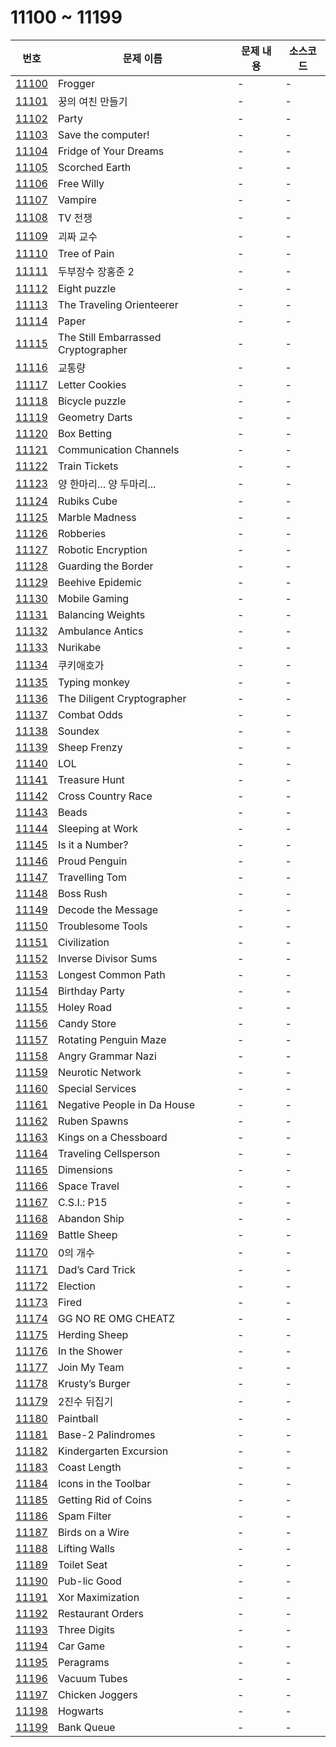 # 11100 ~ 11199

번호 | 문제 이름 | 문제 내용 | 소스코드
--- | --- | --- | ---
[11100](https://www.acmicpc.net/problem/11100) | Frogger | - | -
[11101](https://www.acmicpc.net/problem/11101) | 꿍의 여친 만들기 | - | -
[11102](https://www.acmicpc.net/problem/11102) | Party | - | -
[11103](https://www.acmicpc.net/problem/11103) | Save the computer! | - | -
[11104](https://www.acmicpc.net/problem/11104) | Fridge of Your Dreams | - | -
[11105](https://www.acmicpc.net/problem/11105) | Scorched Earth | - | -
[11106](https://www.acmicpc.net/problem/11106) | Free Willy | - | -
[11107](https://www.acmicpc.net/problem/11107) | Vampire | - | -
[11108](https://www.acmicpc.net/problem/11108) | TV 전쟁 | - | -
[11109](https://www.acmicpc.net/problem/11109) | 괴짜 교수 | - | -
[11110](https://www.acmicpc.net/problem/11110) | Tree of Pain | - | -
[11111](https://www.acmicpc.net/problem/11111) | 두부장수 장홍준 2 | - | -
[11112](https://www.acmicpc.net/problem/11112) | Eight puzzle | - | -
[11113](https://www.acmicpc.net/problem/11113) | The Traveling Orienteerer | - | -
[11114](https://www.acmicpc.net/problem/11114) | Paper | - | -
[11115](https://www.acmicpc.net/problem/11115) | The Still Embarrassed Cryptographer | - | -
[11116](https://www.acmicpc.net/problem/11116) | 교통량 | - | -
[11117](https://www.acmicpc.net/problem/11117) | Letter Cookies | - | -
[11118](https://www.acmicpc.net/problem/11118) | Bicycle puzzle | - | -
[11119](https://www.acmicpc.net/problem/11119) | Geometry Darts | - | -
[11120](https://www.acmicpc.net/problem/11120) | Box Betting | - | -
[11121](https://www.acmicpc.net/problem/11121) | Communication Channels | - | -
[11122](https://www.acmicpc.net/problem/11122) | Train Tickets | - | -
[11123](https://www.acmicpc.net/problem/11123) | 양 한마리... 양 두마리... | - | -
[11124](https://www.acmicpc.net/problem/11124) | Rubiks Cube | - | -
[11125](https://www.acmicpc.net/problem/11125) | Marble Madness | - | -
[11126](https://www.acmicpc.net/problem/11126) | Robberies | - | -
[11127](https://www.acmicpc.net/problem/11127) | Robotic Encryption | - | -
[11128](https://www.acmicpc.net/problem/11128) | Guarding the Border | - | -
[11129](https://www.acmicpc.net/problem/11129) | Beehive Epidemic | - | -
[11130](https://www.acmicpc.net/problem/11130) | Mobile Gaming | - | -
[11131](https://www.acmicpc.net/problem/11131) | Balancing Weights | - | -
[11132](https://www.acmicpc.net/problem/11132) | Ambulance Antics | - | -
[11133](https://www.acmicpc.net/problem/11133) | Nurikabe | - | -
[11134](https://www.acmicpc.net/problem/11134) | 쿠키애호가 | - | -
[11135](https://www.acmicpc.net/problem/11135) | Typing monkey | - | -
[11136](https://www.acmicpc.net/problem/11136) | The Diligent Cryptographer | - | -
[11137](https://www.acmicpc.net/problem/11137) | Combat Odds | - | -
[11138](https://www.acmicpc.net/problem/11138) | Soundex | - | -
[11139](https://www.acmicpc.net/problem/11139) | Sheep Frenzy | - | -
[11140](https://www.acmicpc.net/problem/11140) | LOL | - | -
[11141](https://www.acmicpc.net/problem/11141) | Treasure Hunt | - | -
[11142](https://www.acmicpc.net/problem/11142) | Cross Country Race | - | -
[11143](https://www.acmicpc.net/problem/11143) | Beads | - | -
[11144](https://www.acmicpc.net/problem/11144) | Sleeping at Work | - | -
[11145](https://www.acmicpc.net/problem/11145) | Is it a Number? | - | -
[11146](https://www.acmicpc.net/problem/11146) | Proud Penguin | - | -
[11147](https://www.acmicpc.net/problem/11147) | Travelling Tom | - | -
[11148](https://www.acmicpc.net/problem/11148) | Boss Rush | - | -
[11149](https://www.acmicpc.net/problem/11149) | Decode the Message | - | -
[11150](https://www.acmicpc.net/problem/11150) | Troublesome Tools | - | -
[11151](https://www.acmicpc.net/problem/11151) | Civilization | - | -
[11152](https://www.acmicpc.net/problem/11152) | Inverse Divisor Sums | - | -
[11153](https://www.acmicpc.net/problem/11153) | Longest Common Path | - | -
[11154](https://www.acmicpc.net/problem/11154) | Birthday Party | - | -
[11155](https://www.acmicpc.net/problem/11155) | Holey Road | - | -
[11156](https://www.acmicpc.net/problem/11156) | Candy Store | - | -
[11157](https://www.acmicpc.net/problem/11157) | Rotating Penguin Maze | - | -
[11158](https://www.acmicpc.net/problem/11158) | Angry Grammar Nazi | - | -
[11159](https://www.acmicpc.net/problem/11159) | Neurotic Network | - | -
[11160](https://www.acmicpc.net/problem/11160) | Special Services | - | -
[11161](https://www.acmicpc.net/problem/11161) | Negative People in Da House | - | -
[11162](https://www.acmicpc.net/problem/11162) | Ruben Spawns | - | -
[11163](https://www.acmicpc.net/problem/11163) | Kings on a Chessboard | - | -
[11164](https://www.acmicpc.net/problem/11164) | Traveling Cellsperson | - | -
[11165](https://www.acmicpc.net/problem/11165) | Dimensions | - | -
[11166](https://www.acmicpc.net/problem/11166) | Space Travel | - | -
[11167](https://www.acmicpc.net/problem/11167) | C.S.I.: P15 | - | -
[11168](https://www.acmicpc.net/problem/11168) | Abandon Ship | - | -
[11169](https://www.acmicpc.net/problem/11169) | Battle Sheep | - | -
[11170](https://www.acmicpc.net/problem/11170) | 0의 개수 | - | -
[11171](https://www.acmicpc.net/problem/11171) | Dad’s Card Trick | - | -
[11172](https://www.acmicpc.net/problem/11172) | Election | - | -
[11173](https://www.acmicpc.net/problem/11173) | Fired | - | -
[11174](https://www.acmicpc.net/problem/11174) | GG NO RE OMG CHEATZ | - | -
[11175](https://www.acmicpc.net/problem/11175) | Herding Sheep | - | -
[11176](https://www.acmicpc.net/problem/11176) | In the Shower | - | -
[11177](https://www.acmicpc.net/problem/11177) | Join My Team | - | -
[11178](https://www.acmicpc.net/problem/11178) | Krusty’s Burger | - | -
[11179](https://www.acmicpc.net/problem/11179) | 2진수 뒤집기 | - | -
[11180](https://www.acmicpc.net/problem/11180) | Paintball | - | -
[11181](https://www.acmicpc.net/problem/11181) | Base-2 Palindromes | - | -
[11182](https://www.acmicpc.net/problem/11182) | Kindergarten Excursion | - | -
[11183](https://www.acmicpc.net/problem/11183) | Coast Length | - | -
[11184](https://www.acmicpc.net/problem/11184) | Icons in the Toolbar | - | -
[11185](https://www.acmicpc.net/problem/11185) | Getting Rid of Coins | - | -
[11186](https://www.acmicpc.net/problem/11186) | Spam Filter | - | -
[11187](https://www.acmicpc.net/problem/11187) | Birds on a Wire | - | -
[11188](https://www.acmicpc.net/problem/11188) | Lifting Walls | - | -
[11189](https://www.acmicpc.net/problem/11189) | Toilet Seat | - | -
[11190](https://www.acmicpc.net/problem/11190) | Pub-lic Good | - | -
[11191](https://www.acmicpc.net/problem/11191) | Xor Maximization | - | -
[11192](https://www.acmicpc.net/problem/11192) | Restaurant Orders | - | -
[11193](https://www.acmicpc.net/problem/11193) | Three Digits | - | -
[11194](https://www.acmicpc.net/problem/11194) | Car Game | - | -
[11195](https://www.acmicpc.net/problem/11195) | Peragrams | - | -
[11196](https://www.acmicpc.net/problem/11196) | Vacuum Tubes | - | -
[11197](https://www.acmicpc.net/problem/11197) | Chicken Joggers | - | -
[11198](https://www.acmicpc.net/problem/11198) | Hogwarts | - | -
[11199](https://www.acmicpc.net/problem/11199) | Bank Queue | - | -
